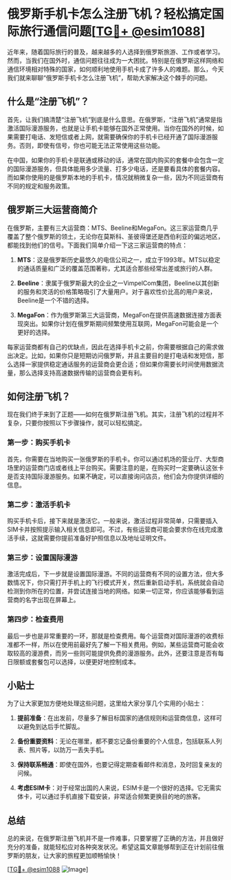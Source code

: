 # 俄罗斯手机卡怎么注册飞机？轻松搞定国际旅行通信问题[[TG💪+ @esim1088](https://t.me/s/esim1088)]

近年来，随着国际旅行的普及，越来越多的人选择到俄罗斯旅游、工作或者学习。然而，当我们在国外时，通信问题往往成为一大困扰。特别是在俄罗斯这样网络和通信环境相对特殊的国家，如何顺利地使用手机卡成了许多人的难题。那么，今天我们就来聊聊“俄罗斯手机卡怎么注册飞机”，帮助大家解决这个棘手的问题。

## 什么是“注册飞机”？

首先，让我们搞清楚“注册飞机”到底是什么意思。在俄罗斯，“注册飞机”通常是指激活国际漫游服务，也就是让手机卡能够在国外正常使用。当你在国外的时候，如果需要打电话、发短信或者上网，就需要确保你的手机卡已经开通了国际漫游服务。否则，即使有信号，你也可能无法正常使用这些功能。

在中国，如果你的手机卡是联通或移动的话，通常在国内购买的套餐中会包含一定的国际漫游服务，但具体能用多少流量、打多少电话，还是要看具体的套餐内容。而如果你使用的是俄罗斯本地的手机卡，情况就稍微复杂一些，因为不同运营商有不同的规定和服务政策。

## 俄罗斯三大运营商简介

在俄罗斯，主要有三大运营商：MTS、Beeline和MegaFon。这三家运营商几乎覆盖了整个俄罗斯的领土，无论你在莫斯科、圣彼得堡还是西伯利亚的偏远地区，都能找到他们的信号。下面我们简单介绍一下这三家运营商的特点：

1. **MTS**：这是俄罗斯历史最悠久的电信公司之一，成立于1993年。MTS以稳定的通话质量和广泛的覆盖范围著称，尤其适合那些经常出差或旅行的人群。
   
2. **Beeline**：隶属于俄罗斯最大的企业之一VimpelCom集团，Beeline以其创新的服务和灵活的价格策略吸引了大量用户。对于喜欢性价比高的用户来说，Beeline是一个不错的选择。

3. **MegaFon**：作为俄罗斯第三大运营商，MegaFon在提供高速数据连接方面表现突出。如果你计划在俄罗斯期间频繁使用互联网，MegaFon可能会是一个更好的选择。

每家运营商都有自己的优缺点，因此在选择手机卡之前，你需要根据自己的需求做出决定。比如，如果你只是短期访问俄罗斯，并且主要目的是打电话和发短信，那么选择一家提供稳定通话服务的运营商会更合适；但如果你需要长时间使用数据流量，那么选择支持高速数据传输的运营商会更有利。

## 如何注册飞机？

现在我们终于来到了正题——如何在俄罗斯注册飞机。其实，注册飞机的过程并不复杂，只要你按照以下步骤操作，就可以轻松搞定。

### 第一步：购买手机卡

首先，你需要在当地购买一张俄罗斯的手机卡。你可以通过机场的营业厅、大型商场里的运营商门店或者线上平台购买。需要注意的是，在购买时一定要确认这张卡是否支持国际漫游服务。如果不确定，可以直接询问店员，他们会为你提供详细的信息。

### 第二步：激活手机卡

购买手机卡后，接下来就是激活它。一般来说，激活过程非常简单，只需要插入SIM卡并按照提示输入相关信息即可。不过，有些运营商可能会要求你在线完成激活手续，这就需要你提前准备好护照信息以及地址证明文件。

### 第三步：设置国际漫游

激活完成后，下一步就是设置国际漫游。不同的运营商有不同的设置方法，但大多数情况下，你只需打开手机上的飞行模式开关，然后重新启动手机，系统就会自动检测到你所在的位置，并尝试连接当地的网络。如果一切正常，你应该能够看到运营商的名字出现在屏幕上。

### 第四步：检查费用

最后一步也是非常重要的一环，那就是检查费用。每个运营商对国际漫游的收费标准都不一样，所以在使用前最好先了解一下相关费用。例如，某些运营商可能会收取较高的漫游费，而另一些则可能提供免费的漫游服务。此外，还要注意是否有每日限额或套餐包可以选择，以便更好地控制成本。

## 小贴士

为了让大家更加方便地处理这些问题，这里给大家分享几个实用的小贴士：

1. **提前准备**：在出发前，尽量多了解目标国家的通信规则和运营商信息，这样可以避免到达后手忙脚乱。
   
2. **备份重要资料**：无论在哪里，都不要忘记备份重要的个人信息，包括联系人列表、照片等，以防万一丢失手机。

3. **保持联系畅通**：即使在国外，也要记得定期查看邮件和消息，及时回复亲友的问候。

4. **考虑ESIM卡**：对于经常出国的人来说，ESIM卡是一个很好的选择。它无需实体卡，可以通过手机直接下载安装，非常适合频繁更换目的地的旅客。

## 总结

总的来说，在俄罗斯注册飞机并不是一件难事，只要掌握了正确的方法，并且做好充分的准备，就能轻松应对各种突发状况。希望这篇文章能够帮到正在计划前往俄罗斯的朋友，让大家的旅程更加顺畅愉快！

[[TG💪+ @esim1088](https://t.me/s/esim1088) ![Image](https://i.postimg.cc/4NQfJmqS/Snipaste-2025-05-13-00-14-12.png)]
